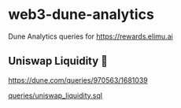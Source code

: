 # web3-dune-analytics

Dune Analytics queries for https://rewards.elimu.ai

## Uniswap Liquidity 🦄

https://dune.com/queries/970563/1681039

[queries/uniswap_liquidity.sql](queries/uniswap_liquidity.sql)
